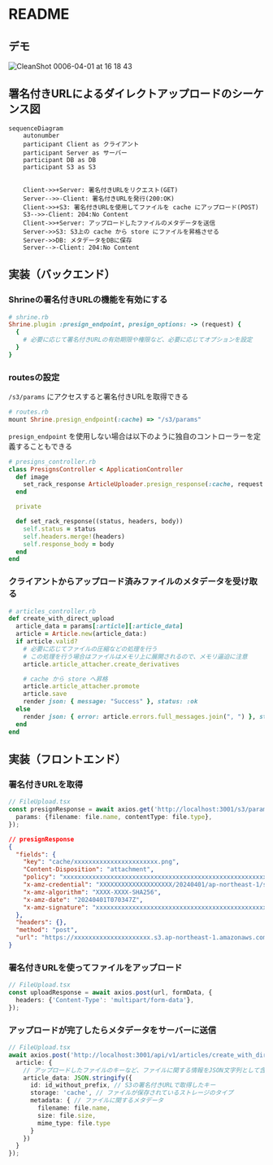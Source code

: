 # README
## デモ
![CleanShot 0006-04-01 at 16 18 43](https://github.com/MorrisFreeman/direct-upload-demo/assets/26075006/32ce4aec-c43b-4e7a-b769-963113735abe)

## 署名付きURLによるダイレクトアップロードのシーケンス図
```mermaid
sequenceDiagram
    autonumber
    participant Client as クライアント
    participant Server as サーバー
    participant DB as DB
    participant S3 as S3


    Client->>+Server: 署名付きURLをリクエスト(GET)
    Server-->>-Client: 署名付きURLを発行(200:OK)
    Client->>+S3: 署名付きURLを使用してファイルを cache にアップロード(POST)
    S3-->>-Client: 204:No Content
    Client->>+Server: アップロードしたファイルのメタデータを送信
    Server->>S3: S3上の cache から store にファイルを昇格させる
    Server->>DB: メタデータをDBに保存
    Server-->-Client: 204:No Content
```

## 実装（バックエンド）
### Shrineの署名付きURLの機能を有効にする
```rb
# shrine.rb
Shrine.plugin :presign_endpoint, presign_options: -> (request) {
  {
    # 必要に応じて署名付きURLの有効期限や権限など、必要に応じてオプションを設定
  }
}
```

### routesの設定
`/s3/params` にアクセスすると署名付きURLを取得できる
```rb
# routes.rb
mount Shrine.presign_endpoint(:cache) => "/s3/params"
```

`presign_endpoint` を使用しない場合は以下のように独自のコントローラーを定義することもできる
```rb
# presigns_controller.rb
class PresignsController < ApplicationController
  def image
    set_rack_response ArticleUploader.presign_response(:cache, request.env)
  end

  private

  def set_rack_response((status, headers, body))
    self.status = status
    self.headers.merge!(headers)
    self.response_body = body
  end
end
```

### クライアントからアップロード済みファイルのメタデータを受け取る
```rb
# articles_controller.rb
def create_with_direct_upload
  article_data = params[:article][:article_data]
  article = Article.new(article_data:)
  if article.valid?
    # 必要に応じてファイルの圧縮などの処理を行う
    # この処理を行う場合はファイルはメモリ上に展開されるので、メモリ逼迫に注意
    article.article_attacher.create_derivatives

    # cache から store へ昇格
    article.article_attacher.promote
    article.save
    render json: { message: "Success" }, status: :ok
  else
    render json: { error: article.errors.full_messages.join(", ") }, status: :unprocessable_entity
  end
end
```

## 実装（フロントエンド）
### 署名付きURLを取得
```ts
// FileUpload.tsx
const presignResponse = await axios.get('http://localhost:3001/s3/params', {
  params: {filename: file.name, contentType: file.type},
});
```

```json
// presignResponse
{
  "fields": {
    "key": "cache/xxxxxxxxxxxxxxxxxxxxxxx.png",
    "Content-Disposition": "attachment",
    "policy": "xxxxxxxxxxxxxxxxxxxxxxxxxxxxxxxxxxxxxxxxxxxxxxxxxxxxxxxxxxxxxxxxxxxxxx",
    "x-amz-credential": "XXXXXXXXXXXXXXXXXXXX/20240401/ap-northeast-1/s3/aws4_request",
    "x-amz-algorithm": "XXXX-XXXX-SHA256",
    "x-amz-date": "20240401T070347Z",
    "x-amz-signature": "xxxxxxxxxxxxxxxxxxxxxxxxxxxxxxxxxxxxxxxxxxxxxxxxxxxxxxxxx"
  },
  "headers": {},
  "method": "post",
  "url": "https://xxxxxxxxxxxxxxxxxxxxx.s3.ap-northeast-1.amazonaws.com"
}
```

### 署名付きURLを使ってファイルをアップロード
```ts
// FileUpload.tsx
const uploadResponse = await axios.post(url, formData, {
  headers: {'Content-Type': 'multipart/form-data'},
});
```

### アップロードが完了したらメタデータをサーバーに送信
```ts
// FileUpload.tsx
await axios.post('http://localhost:3001/api/v1/articles/create_with_direct_upload', {
  article: {
    // アップロードしたファイルのキーなど、ファイルに関する情報をJSON文字列として含める
    article_data: JSON.stringify({
      id: id_without_prefix, // S3の署名付きURLで取得したキー
      storage: 'cache', // ファイルが保存されているストレージのタイプ
      metadata: { // ファイルに関するメタデータ
        filename: file.name,
        size: file.size,
        mime_type: file.type
      }
    })
  }
});
```
